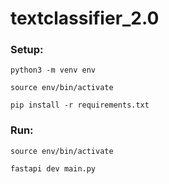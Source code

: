 # textclassifier_2.0

### Setup:
`python3 -m venv env`

`source env/bin/activate`

`pip install -r requirements.txt`

### Run:

`source env/bin/activate`

`fastapi dev main.py`
